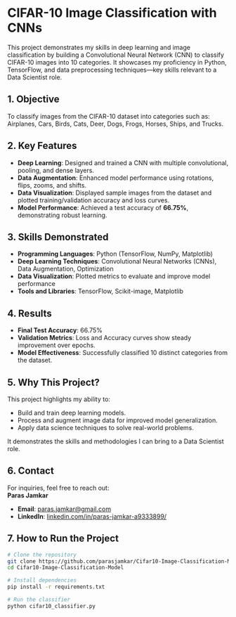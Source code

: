 # CIFAR-10 Image Classification with CNNs
This project demonstrates my skills in deep learning and image classification by building a Convolutional Neural Network (CNN) to classify CIFAR-10 images into 10 categories. It showcases my proficiency in Python, TensorFlow, and data preprocessing techniques—key skills relevant to a Data Scientist role.

## 1. Objective
To classify images from the CIFAR-10 dataset into categories such as:  
Airplanes, Cars, Birds, Cats, Deer, Dogs, Frogs, Horses, Ships, and Trucks.

## 2. Key Features
- **Deep Learning**: Designed and trained a CNN with multiple convolutional, pooling, and dense layers.
- **Data Augmentation**: Enhanced model performance using rotations, flips, zooms, and shifts.
- **Data Visualization**: Displayed sample images from the dataset and plotted training/validation accuracy and loss curves.
- **Model Performance**: Achieved a test accuracy of **66.75%**, demonstrating robust learning.

## 3. Skills Demonstrated
- **Programming Languages**: Python (TensorFlow, NumPy, Matplotlib)
- **Deep Learning Techniques**: Convolutional Neural Networks (CNNs), Data Augmentation, Optimization
- **Data Visualization**: Plotted metrics to evaluate and improve model performance
- **Tools and Libraries**: TensorFlow, Scikit-image, Matplotlib

## 4. Results
- **Final Test Accuracy**: 66.75%
- **Validation Metrics**: Loss and Accuracy curves show steady improvement over epochs.
- **Model Effectiveness**: Successfully classified 10 distinct categories from the dataset.

## 5. Why This Project?
This project highlights my ability to:
- Build and train deep learning models.
- Process and augment image data for improved model generalization.
- Apply data science techniques to solve real-world problems.

It demonstrates the skills and methodologies I can bring to a Data Scientist role.

## 6. Contact
For inquiries, feel free to reach out:  
**Paras Jamkar**  
- **Email**: paras.jamkar@gmail.com  
- **LinkedIn**: [linkedin.com/in/paras-jamkar-a9333899/](https://www.linkedin.com/in/paras-jamkar-a9333899/)

## 7. How to Run the Project
```bash
# Clone the repository
git clone https://github.com/parasjamkar/Cifar10-Image-Classification-Model
cd Cifar10-Image-Classification-Model

# Install dependencies
pip install -r requirements.txt

# Run the classifier
python cifar10_classifier.py
